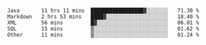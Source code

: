 <!--START_SECTION:waka-->
```text
Java       11 hrs 11 mins  █████████████████▓░░░░░░░   71.30 % 
Markdown   2 hrs 53 mins   ████▓░░░░░░░░░░░░░░░░░░░░   18.40 % 
XML        56 mins         █▓░░░░░░░░░░░░░░░░░░░░░░░   06.01 % 
SQL        15 mins         ▒░░░░░░░░░░░░░░░░░░░░░░░░   01.62 % 
Other      11 mins         ▒░░░░░░░░░░░░░░░░░░░░░░░░   01.24 % 
```
<!--END_SECTION:waka-->
